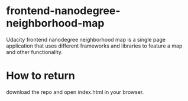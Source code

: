 # frontend-nanodegree-neighborhood-map
Udacity frontend nanodegree neighborhood map is a single page application that uses different frameworks and libraries to feature a map and other functionality.

# How to return
  download the repo and open index.html in your browser.
